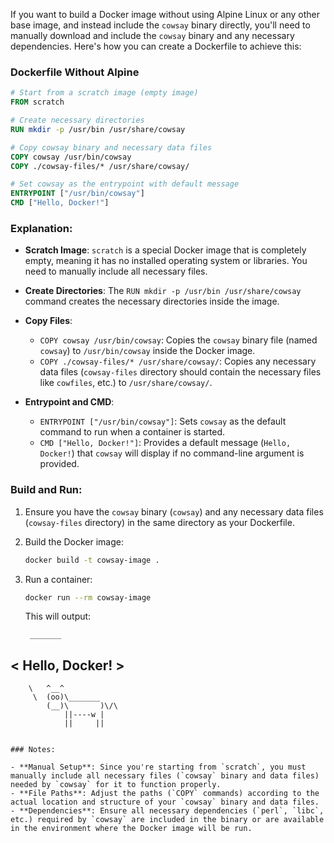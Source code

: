 If you want to build a Docker image without using Alpine Linux or any other base image, and instead include the `cowsay` binary directly, you'll need to manually download and include the `cowsay` binary and any necessary dependencies. Here's how you can create a Dockerfile to achieve this:

### Dockerfile Without Alpine

```dockerfile
# Start from a scratch image (empty image)
FROM scratch

# Create necessary directories
RUN mkdir -p /usr/bin /usr/share/cowsay

# Copy cowsay binary and necessary data files
COPY cowsay /usr/bin/cowsay
COPY ./cowsay-files/* /usr/share/cowsay/

# Set cowsay as the entrypoint with default message
ENTRYPOINT ["/usr/bin/cowsay"]
CMD ["Hello, Docker!"]
```

### Explanation:

- **Scratch Image**: `scratch` is a special Docker image that is completely empty, meaning it has no installed operating system or libraries. You need to manually include all necessary files.

- **Create Directories**: The `RUN mkdir -p /usr/bin /usr/share/cowsay` command creates the necessary directories inside the image.

- **Copy Files**: 
  - `COPY cowsay /usr/bin/cowsay`: Copies the `cowsay` binary file (named `cowsay`) to `/usr/bin/cowsay` inside the Docker image.
  - `COPY ./cowsay-files/* /usr/share/cowsay/`: Copies any necessary data files (`cowsay-files` directory should contain the necessary files like `cowfiles`, etc.) to `/usr/share/cowsay/`.

- **Entrypoint and CMD**: 
  - `ENTRYPOINT ["/usr/bin/cowsay"]`: Sets `cowsay` as the default command to run when a container is started.
  - `CMD ["Hello, Docker!"]`: Provides a default message (`Hello, Docker!`) that `cowsay` will display if no command-line argument is provided.

### Build and Run:

1. Ensure you have the `cowsay` binary (`cowsay`) and any necessary data files (`cowsay-files` directory) in the same directory as your Dockerfile.

2. Build the Docker image:
   ```bash
   docker build -t cowsay-image .
   ```

3. Run a container:
   ```bash
   docker run --rm cowsay-image
   ```

   This will output:
   ```
    _______
< Hello, Docker! >
 -------
        \   ^__^
         \  (oo)\_______
            (__)\       )\/\
                ||----w |
                ||     ||
   ```

### Notes:

- **Manual Setup**: Since you're starting from `scratch`, you must manually include all necessary files (`cowsay` binary and data files) needed by `cowsay` for it to function properly.
- **File Paths**: Adjust the paths (`COPY` commands) according to the actual location and structure of your `cowsay` binary and data files.
- **Dependencies**: Ensure all necessary dependencies (`perl`, `libc`, etc.) required by `cowsay` are included in the binary or are available in the environment where the Docker image will be run.
